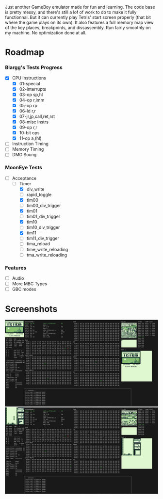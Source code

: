 Just another GameBoy emulator made for fun and learning. The code base is pretty messy, and there's still a lof of work to do to make it fully functionnal. But it can currently play Tetris' start screen properly (that bit where the game plays on its own). It also features a full memory map view of the key places, breakpoints, and dissassembly.
Run fairly smoothly on my machine. No optimization done at all. 

# Roadmap
### Blargg's Tests Progress
 - [X] CPU Instructions 
     - [X] 01-special
     - [X] 02-interrupts
     - [X] 03-op sp,hl
     - [X] 04-op r,imm
     - [X] 05-op rp
     - [X] 06-ld r,r
     - [X] 07-jr,jp,call,ret,rst
     - [X] 08-misc instrs
     - [X] 09-op r,r
     - [X] 10-bit ops
     - [X] 11-op a,(hl)
 - [ ] Instruction Timing
 - [ ] Memory Timing
 - [ ] DMG Soung

### MoonEye Tests 
 - [ ] Acceptance
    - [ ] Timer
        - [X] div_write
        - [ ] rapid_toggle
        - [X] tim00
        - [ ] tim00_div_trigger
        - [X] tim01
        - [ ] tim01_div_trigger
        - [X] tim10
        - [ ] tim10_div_trigger
        - [X] tim11
        - [ ] tim11_div_trigger
        - [ ] tima_reload
        - [ ] time_write_reloading
        - [ ] tma_write_reloading

### Features
- [ ] Audio
- [ ] More MBC Types
- [ ] GBC modes

# Screenshots
![1](https://github.com/Sl3dge78/gb_emu/blob/main/screenshots/1.png?raw=true)  
![1](https://github.com/Sl3dge78/gb_emu/blob/main/screenshots/2.png?raw=true)  
